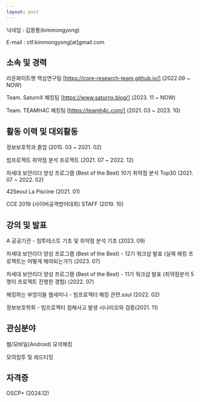 ```yaml
---
layout: post
---
```

닉네임 : 김몽룡(kimmongyong)

E-mail : ctf.kimmongyong[at]gmail.com

## 소속 및 경력

라온화이트햇 핵심연구팀 [https://core-research-team.github.io/] (2022.09 ~ NOW)

Team. SaturnX 해킹팀 [https://www.saturnx.blog/] (2023. 11 ~ NOW)

Team. TEAMH4C 해킹팀 [https://teamh4c.com/] (2021. 03 ~ 2023. 10)

## 활동 이력 및 대외활동

정보보호학과 졸업 (2015. 03 ~ 2021. 02)

빔프로젝트 취약점 분석 프로젝트 (2021. 07 ~ 2022. 12)

차세대 보안리더 양성 프로그램 (Best of the Best) 10기 취약점 분석 Top30 (2021. 07 ~ 2022. 02)

42Seoul La Piscine (2021. 01)

CCE 2019  (사이버공격방어대회) STAFF (2019. 10)

## 강의 및 발표

A 공공기관 - 침투테스트 기초 및 취약점 분석 기초 (2023. 09)

차세대 보안리더 양성 프로그램 (Best of the Best) - 12기 워크샵 발표 (실제 해킹 프로젝트는 어떻게 해야되는가?) (2023. 07)

차세대 보안리더 양성 프로그램 (Best of the Best) - 11기 워크샵 발표 (취약점분석 5명이 프로젝트 진행한 경험) (2022. 07)

해킹하는 부엉이들 웹세미나 - 빔프로젝터 해킹 관련.ssul (2022. 02)

정보보호학회 - 빔프로젝터 침해사고 발생 시나리오와 검증(2021. 11)

## 관심분야

웹/모바일(Android) 모의해킹

모의침투 및 레드티밍

## 자격증

OSCP+ (2024.12)
